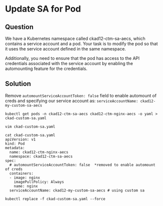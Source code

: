 # Update SA for Pod

## Question

We have a Kubernetes namespace called ckad12-ctm-sa-aecs, which contains a service account and a pod. Your task is to
modify the pod so that it uses the service account defined in the same namespace.

Additionally, you need to ensure that the pod has access to the API credentials associated with the service account
by enabling the automounting feature for the credentials.

## Solution

Remove `automountServiceAccountToken: false` field to enable automount of creds and specifying our service account
as: `serviceAccountName: ckad12-my-custom-sa-aecs`

```
kubectl get pods -n ckad12-ctm-sa-aecs ckad12-ctm-nginx-aecs -o yaml > ckad-custom-sa.yaml

vim ckad-custom-sa.yaml

cat ckad-custom-sa.yaml
apiVersion: v1
kind: Pod
metadata:
  name: ckad12-ctm-nginx-aecs
  namespace: ckad12-ctm-sa-aecs
spec:
  # automountServiceAccountToken: false  *removed to enable automount of creds
  containers:
  - image: nginx
    imagePullPolicy: Always
    name: nginx
  serviceAccountName: ckad12-my-custom-sa-aecs # using custom sa

kubectl replace -f ckad-custom-sa.yaml --force
```
